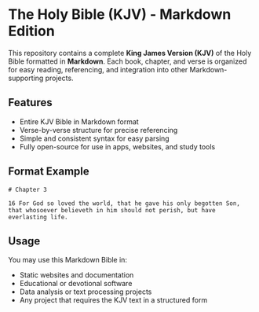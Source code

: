 # The Holy Bible (KJV) - Markdown Edition

This repository contains a complete **King James Version (KJV)** of the Holy Bible formatted in **Markdown**. Each book, chapter, and verse is organized for easy reading, referencing, and integration into other Markdown-supporting projects.

## Features

- Entire KJV Bible in Markdown format  
- Verse-by-verse structure for precise referencing  
- Simple and consistent syntax for easy parsing  
- Fully open-source for use in apps, websites, and study tools  

## Format Example

```
# Chapter 3

16 For God so loved the world, that he gave his only begotten Son, that whosoever believeth in him should not perish, but have everlasting life.
```

## Usage

You may use this Markdown Bible in:

- Static websites and documentation  
- Educational or devotional software  
- Data analysis or text processing projects  
- Any project that requires the KJV text in a structured form  

